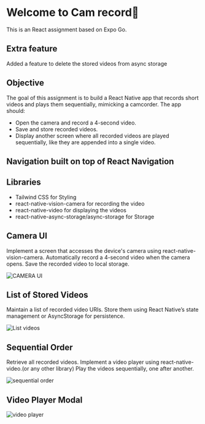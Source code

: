 # Welcome to Cam record👋

This is an React assignment based on Expo Go.

## Extra feature

Added a feature to delete the stored videos from async storage

## Objective

The goal of this assignment is to build a React Native app that records short videos and plays them sequentially, mimicking a camcorder. The app should:

- Open the camera and record a 4-second video.
- Save and store recorded videos.
- Display another screen where all recorded videos are played sequentially, like they are appended into a single video.

## Navigation built on top of React Navigation

## Libraries

- Tailwind CSS for Styling
- react-native-vision-camera for recording the video
- react-native-video for displaying the videos
- react-native-async-storage/async-storage for Storage

## Camera UI

Implement a screen that accesses the device's camera using react-native-vision-camera.
Automatically record a 4-second video when the camera opens.
Save the recorded video to local storage.

![CAMERA UI](<cam ui.jpg>)

## List of Stored Videos

Maintain a list of recorded video URIs.
Store them using React Native’s state management or AsyncStorage for persistence.

![List videos](<list of all stored videos.jpg>)

## Sequential Order

Retrieve all recorded videos.
Implement a video player using react-native-video.(or any other library)
Play the videos sequentially, one after another.

![sequential order](sequential.jpg)

## Video Player Modal

![video player](<video modal.jpg>)
